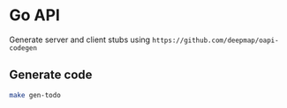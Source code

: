 # Go API

Generate server and client stubs using `https://github.com/deepmap/oapi-codegen`

## Generate code

```sh
make gen-todo
```
